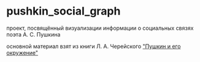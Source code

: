 # pushkin_social_graph
проект, посвящённый визуализации информации о социальных связях поэта А. С. Пушкина

основной материал взят из книги Л. А. Черейского ["Пушкин и его окружение"](http://feb-web.ru/feb/pushkin/chr-abc/^ )
